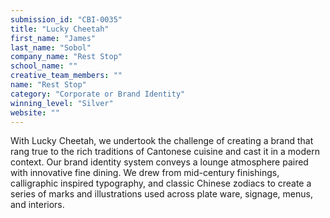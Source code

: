 ```yaml
---
submission_id: "CBI-0035"
title: "Lucky Cheetah"
first_name: "James"
last_name: "Sobol"
company_name: "Rest Stop"
school_name: ""
creative_team_members: ""
name: "Rest Stop"
category: "Corporate or Brand Identity"
winning_level: "Silver"
website: ""
---
```


With Lucky Cheetah, we undertook the challenge of creating a brand that rang true to the rich traditions of Cantonese cuisine and cast it in a modern context. Our brand identity system conveys a lounge atmosphere paired with innovative fine dining. We drew from mid-century finishings, calligraphic inspired typography, and classic Chinese zodiacs to create a series of marks and illustrations used across plate ware, signage, menus, and interiors.
